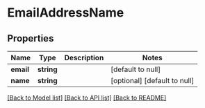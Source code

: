 # EmailAddressName

## Properties
Name | Type | Description | Notes
------------ | ------------- | ------------- | -------------
**email** | **string** |  | [default to null]
**name** | **string** |  | [optional] [default to null]

[[Back to Model list]](../README.md#documentation-for-models) [[Back to API list]](../README.md#documentation-for-api-endpoints) [[Back to README]](../README.md)



